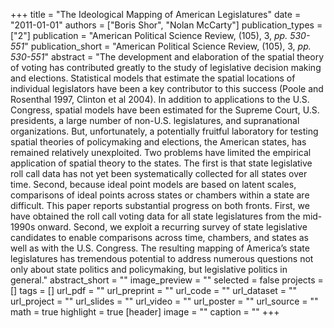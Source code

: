 +++
title = "The Ideological Mapping of American Legislatures"
date = "2011-01-01"
authors = ["Boris Shor", "Nolan McCarty"]
publication_types = ["2"]
publication = "American Political Science Review, (105), 3, _pp. 530-551_"
publication_short = "American Political Science Review, (105), 3, _pp. 530-551_"
abstract = "The development and elaboration of the spatial theory of voting has contributed greatly to the study of legislative decision making and elections. Statistical models that estimate the spatial locations of individual legislators have been a key contributor to this success (Poole and Rosenthal 1997, Clinton et al 2004). In addition to applications to the U.S. Congress, spatial models have been estimated for the Supreme Court, U.S. presidents, a large number of non-U.S. legislatures, and supranational organizations. But, unfortunately, a potentially fruitful laboratory for testing spatial theories of policymaking and elections, the American states, has remained relatively unexploited. Two problems have limited the empirical application of spatial theory to the states. The first is that state legislative roll call data has not yet been systematically collected for all states over time. Second, because ideal point models are based on latent scales, comparisons of ideal points across states or chambers within a state are difficult. This paper reports substantial progress on both fronts. First, we have obtained the roll call voting data for all state legislatures from the mid-1990s onward. Second, we exploit a recurring survey of state legislative candidates to enable comparisons across time, chambers, and states as well as with the U.S. Congress. The resulting mapping of America’s state legislatures has tremendous potential to address numerous questions not only about state politics and policymaking, but legislative politics in general."
abstract_short = ""
image_preview = ""
selected = false
projects = []
tags = []
url_pdf = ""
url_preprint = ""
url_code = ""
url_dataset = ""
url_project = ""
url_slides = ""
url_video = ""
url_poster = ""
url_source = ""
math = true
highlight = true
[header]
image = ""
caption = ""
+++
